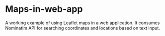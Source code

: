 # Maps-in-web-app
A working example of using Leaflet maps in a web application. It consumes Nominatim API for searching coordinates and locations based on text input.
